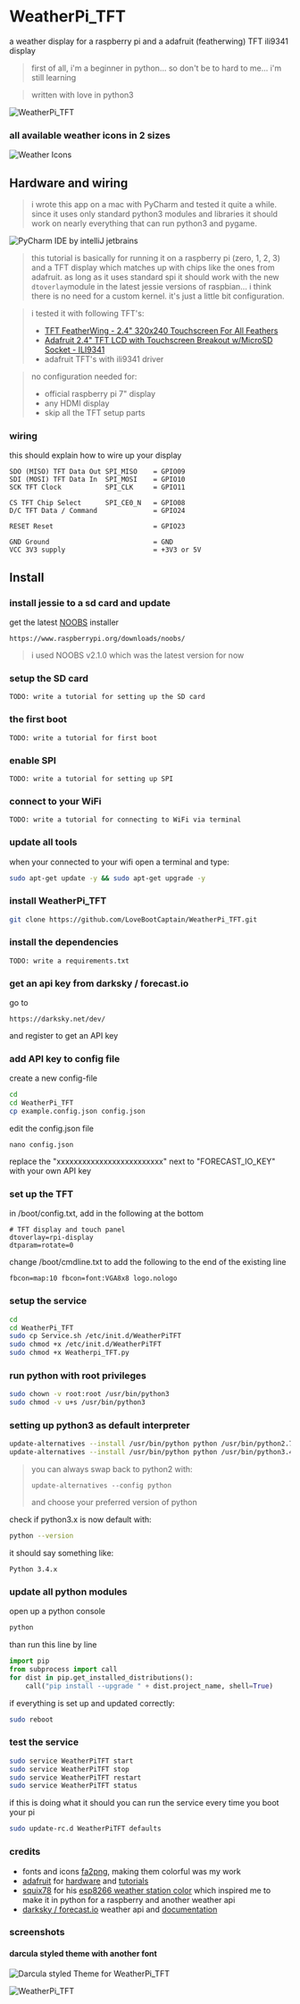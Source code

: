 # WeatherPi_TFT

a weather display for a raspberry pi and a adafruit (featherwing) TFT ili9341 display 

> first of all, i'm a beginner in python... so don't be to hard to me... i'm still learning

> written with love in python3

![WeatherPi_TFT](./docs/WeatherPi_TFT_01.1.jpg)

### all available weather icons in 2 sizes
![Weather Icons](./docs/WEATHER_ICONS.gif)


## Hardware and wiring

> i wrote this app on a mac with PyCharm and tested it quite a while. since it uses only standard python3 modules and libraries 
it should work on nearly everything that can run python3 and pygame.

![PyCharm IDE by intelliJ jetbrains](./docs/PYCHARM_01.jpg)

> this tutorial is basically for running it on a raspberry pi (zero, 1, 2, 3) and a TFT display which matches up 
with chips like the ones from adafruit. as long as it uses standard spi it should work with the new `dtoverlay`module
in the latest jessie versions of raspbian... i think there is no need for a custom kernel. it's just a little bit 
configuration.

> i tested it with following TFT's:
> * [TFT FeatherWing - 2.4" 320x240 Touchscreen For All Feathers](https://www.adafruit.com/products/3315)
> * [Adafruit 2.4" TFT LCD with Touchscreen Breakout w/MicroSD Socket - ILI9341](https://www.adafruit.com/product/2478)
> * adafruit TFT's with ili9341 driver

> no configuration needed for:
> * official raspberry pi 7" display
> * any HDMI display
> * skip all the TFT setup parts

### wiring

this should explain how to wire up your display

```
SDO (MISO) TFT Data Out SPI_MISO    = GPIO09
SDI (MOSI) TFT Data In  SPI_MOSI    = GPIO10
SCK TFT Clock           SPI_CLK     = GPIO11

CS TFT Chip Select      SPI_CE0_N   = GPIO08
D/C TFT Data / Command              = GPIO24

RESET Reset                         = GPIO23
 
GND Ground                          = GND
VCC 3V3 supply                      = +3V3 or 5V
```

## Install

### install jessie to a sd card and update

get the latest [NOOBS](https://www.raspberrypi.org/downloads/noobs/) installer
```
https://www.raspberrypi.org/downloads/noobs/
```
> i used NOOBS v2.1.0 which was the latest version for now

### setup the SD card
```
TODO: write a tutorial for setting up the SD card
```

### the first boot
```
TODO: write a tutorial for first boot
```

### enable SPI
```
TODO: write a tutorial for setting up SPI
```

### connect to your WiFi
```
TODO: write a tutorial for connecting to WiFi via terminal
```

### update all tools

when your connected to your wifi open a terminal and type:
```bash
sudo apt-get update -y && sudo apt-get upgrade -y
```

### install WeatherPi_TFT

```bash
git clone https://github.com/LoveBootCaptain/WeatherPi_TFT.git
```

### install the dependencies

```
TODO: write a requirements.txt
```

### get an api key from darksky / forecast.io

go to
```
https://darksky.net/dev/
```
and register to get an API key

### add API key to config file

create a new config-file
```bash
cd
cd WeatherPi_TFT
cp example.config.json config.json
```
edit the config.json file
```
nano config.json
```
replace the "xxxxxxxxxxxxxxxxxxxxxxxxx" next to "FORECAST_IO_KEY" with your own API key

### set up the TFT

in /boot/config.txt, add in the following at the bottom 
```
# TFT display and touch panel
dtoverlay=rpi-display
dtparam=rotate=0
```

change /boot/cmdline.txt to add the following to the end of the existing line
```
fbcon=map:10 fbcon=font:VGA8x8 logo.nologo
```

### setup the service

```bash
cd
cd WeatherPi_TFT
sudo cp Service.sh /etc/init.d/WeatherPiTFT
sudo chmod +x /etc/init.d/WeatherPiTFT
sudo chmod +x Weatherpi_TFT.py
```

### run python with root privileges


```bash
sudo chown -v root:root /usr/bin/python3
sudo chmod -v u+s /usr/bin/python3
```

### setting up python3 as default interpreter
```bash
update-alternatives --install /usr/bin/python python /usr/bin/python2.7 1
update-alternatives --install /usr/bin/python python /usr/bin/python3.4 2
```

> you can always swap back to python2 with:
> ```
> update-alternatives --config python
> ```
> and choose your preferred version of python

check if python3.x is now default with:
```bash
python --version
```

it should say something like: 
```
Python 3.4.x
```


### update all python modules

open up a python console
```bash
python
```

than run this line by line
```python
import pip
from subprocess import call
for dist in pip.get_installed_distributions():
    call("pip install --upgrade " + dist.project_name, shell=True)
```

if everything is set up and updated correctly:
```bash
sudo reboot
```

### test the service

```bash
sudo service WeatherPiTFT start
sudo service WeatherPiTFT stop
sudo service WeatherPiTFT restart
sudo service WeatherPiTFT status
```

if this is doing what it should you can run the service every time you boot your pi
```bash
sudo update-rc.d WeatherPiTFT defaults
```

### credits

* fonts and icons [fa2png](http://fa2png.io/), making them colorful was my work
* [adafruit](https://github.com/adafruit) for [hardware](https://www.adafruit.com/) and [tutorials](https://learn.adafruit.com/)
* [squix78](https://github.com/squix78) for his [esp8266 weather station color](https://github.com/squix78/esp8266-weather-station-color) which inspired me to make it in python for a raspberry and another weather api
* [darksky / forecast.io](https://darksky.net) weather api and [documentation](https://darksky.net/dev/)

### screenshots

#### darcula styled theme with another font

![Darcula styled Theme for WeatherPi_TFT](./docs/DARKULA_THEME_01.jpg)

![WeatherPi_TFT](./docs/DAKULA_THEME_02.png)
